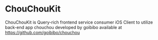 ChouChouKit
===========

ChouChouKit is Query-rich frontend service consumer iOS Client to utilize back-end app chouchou developed by goibibo available at https://github.com/goibibo/chouchou
